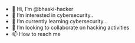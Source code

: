 - 👋 Hi, I’m @bhaski-hacker
- 👀 I’m interested in cybersecurity..
- 🌱 I’m currently learning cybersecurity...
- 💞️ I’m looking to collaborate on hacking activities
- 📫 How to reach me 

<!---
bhaski-hacker/bhaski-hacker is a ✨ special ✨ repository because its `README.md` (this file) appears on your GitHub profile.
You can click the Preview link to take a look at your changes.
--->
